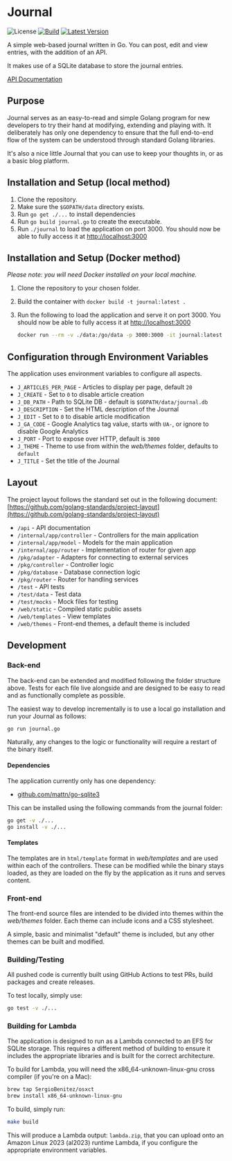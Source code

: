 # Journal

![License](https://img.shields.io/github/license/jamiefdhurst/journal.svg)
[![Build](https://github.com/jamiefdhurst/journal/actions/workflows/build.yml/badge.svg)](https://github.com/jamiefdhurst/journal/actions/workflows/build.yml)
[![Latest Version](https://img.shields.io/github/release/jamiefdhurst/journal.svg)](https://github.com/jamiefdhurst/journal/releases)

A simple web-based journal written in Go. You can post, edit and view entries,
with the addition of an API.

It makes use of a SQLite database to store the journal entries.

[API Documentation](api/README.md)

## Purpose

Journal serves as an easy-to-read and simple Golang program for new developers 
to try their hand at modifying, extending and playing with. It deliberately has 
only one dependency to ensure that the full end-to-end flow of the system can 
be understood through standard Golang libraries.

It's also a nice little Journal that you can use to keep your thoughts in, or 
as a basic blog platform.

## Installation and Setup (local method)

1. Clone the repository.
2. Make sure the `$GOPATH/data` directory exists.
3. Run `go get ./...` to install dependencies
4. Run `go build journal.go` to create the executable.
5. Run `./journal` to load the application on port 3000. You should now be able
    to fully access it at [http://localhost:3000](http://localhost:3000)

## Installation and Setup (Docker method)

_Please note: you will need Docker installed on your local machine._

1. Clone the repository to your chosen folder.
2. Build the container with `docker build -t journal:latest .`
3. Run the following to load the application and serve it on port 3000. You
    should now be able to fully access it at [http://localhost:3000](http://localhost:3000)

    ```bash
    docker run --rm -v ./data:/go/data -p 3000:3000 -it journal:latest
    ```

## Configuration through Environment Variables

The application uses environment variables to configure all aspects.

* `J_ARTICLES_PER_PAGE` - Articles to display per page, default `20`
* `J_CREATE` - Set to `0` to disable article creation
* `J_DB_PATH` - Path to SQLite DB - default is `$GOPATH/data/journal.db`
* `J_DESCRIPTION` - Set the HTML description of the Journal
* `J_EDIT` - Set to `0` to disable article modification
* `J_GA_CODE` - Google Analytics tag value, starts with `UA-`, or ignore to disable Google Analytics
* `J_PORT` - Port to expose over HTTP, default is `3000`
* `J_THEME` - Theme to use from within the _web/themes_ folder, defaults to `default`
* `J_TITLE` - Set the title of the Journal

## Layout

The project layout follows the standard set out in the following document:
[https://github.com/golang-standards/project-layout](https://github.com/golang-standards/project-layout)

* `/api` - API documentation
* `/internal/app/controller` - Controllers for the main application
* `/internal/app/model` - Models for the main application
* `/internal/app/router` - Implementation of router for given app
* `/pkg/adapter` - Adapters for connecting to external services
* `/pkg/controller` - Controller logic
* `/pkg/database` - Database connection logic
* `/pkg/router` - Router for handling services
* `/test` - API tests
* `/test/data` - Test data
* `/test/mocks` - Mock files for testing
* `/web/static` - Compiled static public assets
* `/web/templates` - View templates
* `/web/themes` - Front-end themes, a default theme is included

## Development

### Back-end

The back-end can be extended and modified following the folder structure above. 
Tests for each file live alongside and are designed to be easy to read and as 
functionally complete as possible.

The easiest way to develop incrementally is to use a local go installation and 
run your Journal as follows:

```bash
go run journal.go
```

Naturally, any changes to the logic or functionality will require a restart of 
the binary itself.

#### Dependencies

The application currently only has one dependency:

* [github.com/mattn/go-sqlite3](https://github.com/mattn/go-sqlite3)

This can be installed using the following commands from the journal folder:

```bash
go get -v ./...
go install -v ./...
```

#### Templates

The templates are in `html/template` format in _web/templates_ and are used 
within each of the controllers. These can be modified while the binary stays 
loaded, as they are loaded on the fly by the application as it runs and serves 
content.

### Front-end

The front-end source files are intended to be divided into themes within the
_web/themes_ folder. Each theme can include icons and a CSS stylesheet.

A simple, basic and minimalist "default" theme is included, but any other 
themes can be built and modified.

### Building/Testing

All pushed code is currently built using GitHub Actions to test PRs, build 
packages and create releases.

To test locally, simply use:

```bash
go test -v ./...
```

### Building for Lambda

The application is designed to run as a Lambda connected to an EFS for SQLite 
storage. This requires a different method of building to ensure it includes the 
appropriate libraries and is built for the correct architecture.

To build for Lambda, you will need the x86_64-unknown-linux-gnu cross compiler
(if you're on a Mac):

```bash
brew tap SergioBenitez/osxct
brew install x86_64-unknown-linux-gnu
```

To build, simply run:

```bash
make build
```

This will produce a Lambda output: `lambda.zip`, that you can upload onto an 
Amazon Linux 2023 (al2023) runtime Lambda, if you configure the appropriate 
environment variables.
